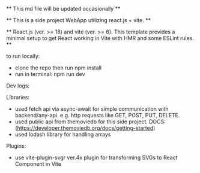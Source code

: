 ** This md file will be updated occasionally **

** This is a side project WebApp utilizing react.js + vite. **

** React.js (ver. >= 18) and vite (ver. >= 6). This template provides a minimal setup to get React working in Vite with HMR and some ESLint rules. **

to run locally:

- clone the repo then run npm install
- run in terminal: npm run dev

Dev logs:

Libraries:

- used fetch api via async-await for simple communication with backend/any-api. e.g. http requests like GET, POST, PUT, DELETE.
- used public api from themoviedb for this side project. DOCS: (https://developer.themoviedb.org/docs/getting-started)
- used lodash library for handling arrays

Plugins:

- use vite-plugin-svgr ver.4x plugin for transforming SVGs to React Component in Vite
